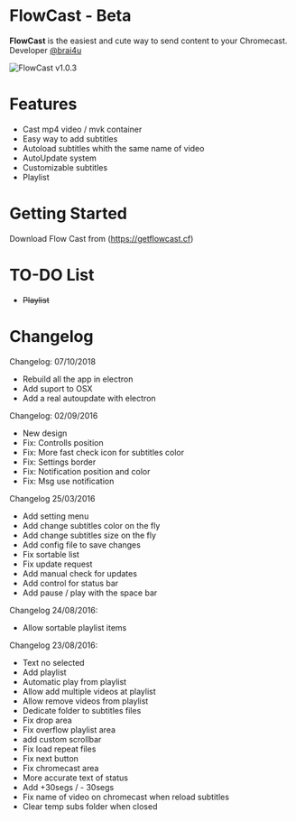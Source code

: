 # FlowCast - Beta

**FlowCast** is the easiest and cute way to send content to your Chromecast. Developer [@brai4u](https://twitter.com/brai4u)

![FlowCast](https://i.imgur.com/ICtCZwW.png)
v1.0.3

# Features

* Cast mp4 video / mvk container
* Easy way to add subtitles
* Autoload subtitles whith the same name of video
* AutoUpdate system
* Customizable subtitles
* Playlist

# Getting Started

Download Flow Cast from (https://getflowcast.cf)

# TO-DO List
* ~~Playlist~~

# Changelog

Changelog: 07/10/2018
* Rebuild all the app in electron
* Add suport to OSX
* Add a real autoupdate with electron

Changelog: 02/09/2016

* New design
* Fix: Controlls position
* Fix: More fast check icon for subtitles color
* Fix: Settings border
* Fix: Notification position and color
* Fix: Msg use notification

Changelog 25/03/2016
* Add setting menu
* Add change subtitles color on the fly
* Add change subtitles size on the fly
* Add config file to save changes
* Fix sortable list
* Fix update request
* Add manual check for updates
* Add control for status bar
* Add pause / play with the space bar

Changelog 24/08/2016:
* Allow sortable playlist items

Changelog 23/08/2016:
* Text no selected
* Add playlist
* Automatic play from playlist
* Allow add multiple videos at playlist
* Allow remove videos from playlist
* Dedicate folder to subtitles files
* Fix drop area
* Fix overflow playlist area
* add custom scrollbar
* Fix load repeat files
* Fix next button
* Fix chromecast area
* More accurate text of status
* Add +30segs / - 30segs 
* Fix name of video on chromecast when reload subtitles
* Clear temp subs folder when closed